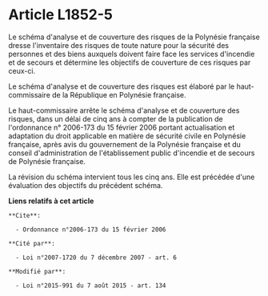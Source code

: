 # Article L1852-5

Le schéma d'analyse et de couverture des risques de la Polynésie française dresse l'inventaire des risques de toute nature
pour la sécurité des personnes et des biens auxquels doivent faire face les services d'incendie et de secours et détermine
les objectifs de couverture de ces risques par ceux-ci. 

Le schéma d'analyse et de couverture des risques est élaboré par le haut-commissaire de la République en Polynésie
française. 

Le haut-commissaire arrête le schéma d'analyse et de couverture des risques, dans un délai de cinq ans à compter de la
publication de l'ordonnance n° 2006-173 du 15 février 2006 portant actualisation et adaptation du droit applicable en matière
de sécurité civile en Polynésie française, après avis du gouvernement de la Polynésie française et du conseil
d'administration de l'établissement public d'incendie et de secours de Polynésie française. 

La révision du schéma intervient tous les cinq ans. Elle est précédée d'une évaluation des objectifs du précédent schéma.

**Liens relatifs à cet article**

	**Cite**:

	  - Ordonnance n°2006-173 du 15 février 2006

	**Cité par**:

	  - Loi n°2007-1720 du 7 décembre 2007 - art. 6

	**Modifié par**:

	  - Loi n°2015-991 du 7 août 2015 - art. 134
